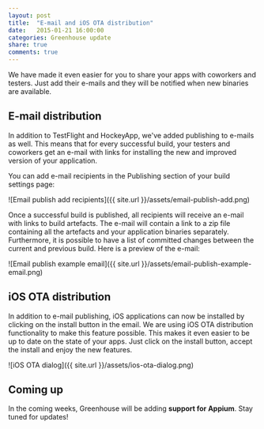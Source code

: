 ```yaml
---
layout: post
title:  "E-mail and iOS OTA distribution"
date:   2015-01-21 16:00:00
categories: Greenhouse update
share: true
comments: true
---
```


We have made it even easier for you to share your apps with coworkers and testers.
Just add their e-mails and they will be notified when new binaries are available.

<!--more-->


E-mail distribution
-------------------

In addition to TestFlight and HockeyApp, we've added publishing to e-mails as well. This means that for every successful build,
your testers and coworkers get an e-mail with links for installing the new and improved version of your application.

You can add e-mail recipients in the Publishing section of your build settings page:



![Email publish add recipients]({{ site.url }}/assets/email-publish-add.png)

Once a successful build is published, all recipients will receive an e-mail with links to build artefacts.
The e-mail will contain a link to a zip file containing all the artefacts and your application binaries separately.
Furthermore, it is possible to have a list of committed changes between the current and previous build.
Here is a preview of the e-mail:



![Email publish example email]({{ site.url }}/assets/email-publish-example-email.png)


iOS OTA distribution
--------------------

In addition to e-mail publishing, iOS applications can now be installed by clicking on the install button in the email.
We are using iOS OTA distribution functionality to make this feature possible. This makes it even easier to be up to date
on the state of your apps. Just click on the install button, accept the install and enjoy the new features.



![iOS OTA dialog]({{ site.url }}/assets/ios-ota-dialog.png)


Coming up
---------

In the coming weeks, Greenhouse will be adding **support for Appium**. Stay tuned for updates!
